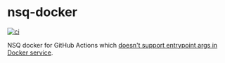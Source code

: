 # nsq-docker

[![ci](https://github.com/golang-queue/nsq-docker/actions/workflows/ci.yml/badge.svg)](https://github.com/golang-queue/nsq-docker/actions/workflows/ci.yml)

NSQ docker for GitHub Actions which [doesn't support entrypoint args in Docker service](https://github.community/t/how-do-i-properly-override-a-service-entrypoint/17435/4).
